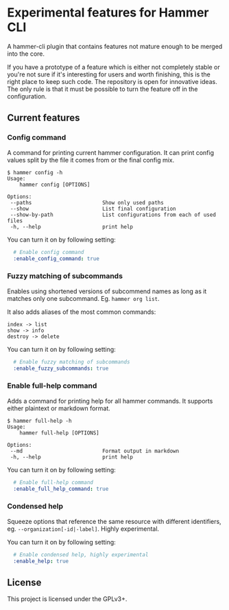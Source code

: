 # Experimental features for Hammer CLI

A hammer-cli plugin that contains features not mature enough to be merged into the core.

If you have a prototype of a feature which is either not completely stable or you're not sure if it's interesting for users and worth finishing, this is the right place to keep such code. The repository is open for innovative ideas. The only rule is that it must be possible to turn the feature off in the configuration.


## Current features

### Config command

A command for printing current hammer configuration. It can print config values split by the file it comes from or the final config mix.

```
$ hammer config -h
Usage:
    hammer config [OPTIONS]

Options:
 --paths                       Show only used paths
 --show                        List final configuration
 --show-by-path                List configurations from each of used files
 -h, --help                    print help
```

You can turn it on by following setting:
```yaml
  # Enable config command
  :enable_config_command: true
```

### Fuzzy matching of subcommands

Enables using shortened versions of subcommend names as long as it matches only one subcommand.
Eg. `hammer org list`.

It also adds aliases of the most common commands:
```
index -> list
show -> info
destroy -> delete
```

You can turn it on by following setting:
```yaml
  # Enable fuzzy matching of subcommands
  :enable_fuzzy_subcommands: true
```

### Enable full-help command

Adds a command for printing help for all hammer commands. It supports either plaintext or markdown format.

```
$ hammer full-help -h
Usage:
    hammer full-help [OPTIONS]

Options:
 --md                          Format output in markdown
 -h, --help                    print help

```

You can turn it on by following setting:
```yaml
  # Enable full-help command
  :enable_full_help_command: true
```

### Condensed help

Squeeze options that reference the same resource with different identifiers, eg. `--organization[-id|-label]`. Highly experimental.

You can turn it on by following setting:
```yaml
  # Enable condensed help, highly experimental
  :enable_help: true
```

## License

This project is licensed under the GPLv3+.
